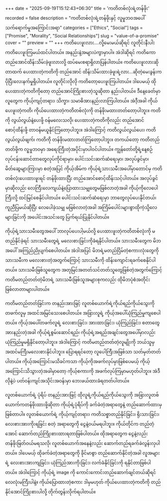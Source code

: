 +++
date = "2025-09-19T15:12:43+06:30"
title = 'ကတိတစ်လုံးရဲ့တန်ဖိုး'
recorded = false
description = "ကတိတစ်လုံးရဲ့တန်ဖိုးနှင့် လူမှုဘဝအပေါ်သက်ရောက်မှုအကြောင်းအရာ"
categories = ["Ethics", "Social"]
tags = ["Promise", "Morality", "Social Relationships"]
slug = "value-of-a-promise"
cover = ""
preview = ""
+++
ကတိပေးဖူးလား….လို့မေးမယ်ဆိုရင် လူတိုင်းနီးပါး ကတိပေးဖူးကြမယ်ထင်ပါတယ်။ အနည်းနဲ့အများပဲကွာမှာပါ။ အဲဒါဆိုရင် ကတိကော တည်အောင်ထိန်းသိမ်းခဲ့ဖူးလားလို့ ထပ်မေးစရာရှိလာပြန်ပါတယ်။ ကတိပေးဖူးလားဆိုတာထက် ပေးထားတဲ့ကတိကို တည်အောင် ထိန်းသိမ်းထားခဲ့ဖူးရဲ့လား…ဆိုတဲ့မေးခွန်းက ပိုပြီးလေးနက်မှုရှိပါတယ်။ လူတိုင်းလိုလို ကတိတော့ပေးဖူးကြပါတယ်။ ဒါပေမယ့် ထိုပေးထားတဲ့ကတိကိုတော့ တည်အောင်ကြိုးစားတဲ့သူဆိုတာ နည်းပါတယ်။ ဒီနေ့ခေတ်မှာ လူတွေက ကိုယ့်ကျင့်တရား၊ သိက္ခာ၊ သမာဓိအားနည်းလာကြပါတယ်။ အဲဒီ့အခါ ကိုယ်ပေးဖူးတဲ့ကတိ၊ ကိုယ်ပေးထားတဲ့ကတိတစ်လုံးကို တန်ဖိုးမထားတတ်တော့ပါဘူး။ ကတိကို လွယ်လွယ်နဲ့ပေးဖို့ ဝန်မလေးသလို၊ ပေးထားတဲ့ကတိကိုလည်း တည်အောင်စောင့်ထိန်းဖို့ တာဝန်မယူနိုင်ကြတော့ပါဘူး။ အဲဒါကြောင့် ကတိလွယ်လွယ်ပေး၊ ကတိလွယ်လွယ်ဖျက်၊ ကတိကို တန်ဖိုးမထားတတ်ကြတော့ပါဘူး။
တကယ်တော့ ကတိတည်တတ်ဖို့က လူ့မှုဘဝမှာ အရေးကြီးတဲ့အပိုင်းမှာပါဝင်ပါတယ်။ ကျွန်တော်တို့ရဲ့နေ့စဉ်လုပ်ငန်းဆောင်တာတွေလုပ်ကိုင်ရာမှာ၊ ပေါင်းသင်းဆက်ဆံရေးမှာ၊ အလုပ်ခွင်မှာ၊ မိတ်ဆွေများကြားမှာ စတဲ့အပြင် ကိုယ့်အိမ်က ကိုယ့်ရဲ့သားသမီးအပေါ်မှာတောင်မှ ကတိတစ်လုံးပေးထားဖူးရင် တန်ဖိုးထားပြီး တည်အောင်စောင့်ထိန်းသင့်ပါတယ်။
အလုပ်ခွင်မှာဆိုလည်း လေကြီးလေကျယ်နဲ့ပြောထားသမျှတွေမဖြစ်လာတဲ့အခါ ကိုယ့်ကိုလေပေါကြီးလို့ ထင်မြင်စေနိုင်ပါတယ်။ ပေါင်းသင်းဆက်ဆံရေးမှာ ဘာတွေလုပ်ပေးနိုင်တယ်၊ ကူညီပြမယ်ဆိုပြီး လေပေါခဲ့သမျှ မဖြစ်လာတဲ့အခါ အကြိမ်ပေါင်းများစွာထိုကဲ့သို့လေများခြင်းကို အပေါင်းအသင်းတွေ ပြက်ရယ်ပြုနိုင်ပါတယ်။

ကိုယ့်ရဲ့သားသမီးတွေအပေါ် ဘာလုပ်ပေးပါ့မယ်လို့ ပေးထားဖူးတဲ့ကတိတစ်လုံးကို မတည်နိုင်ခဲ့ရင် သားသမီးတွေရဲ့ မလေးစားခြင်းကိုခံရနိုင်ပါတယ်။ သားသမီးတွေက မိဘအပေါ် အကြည်ညိုပျက်စေပါတယ်။ အဲဒါအပြင် မိဘရဲ့မတည်ငြိမ်တဲ့စကားလုံးတွေကိုသားသမီးက မလေးစားတဲ့အတွက်ကြောင့် သားသမီးကို ထိန်းကျောင်းရခက်စေနိုင်ပါတယ်။ သားသမီးဖြစ်သူတွေက အတုမြင်အတတ်သင်တတ်သူတွေဖြစ်တဲ့အတွက်ကြောင့် ကတိမတည်တတ်တဲ့မိဘရဲ့ သားသမီးဖြစ်သူအများစုကလည်း ထိုမိဘပုံစံအတိုင်းဖြစ်လာတာများပါတယ်။

ကတိမတည်တတ်ခြင်းက တနည်းအားဖြင့် လူတစ်ယောက်ရဲ့ကိုယ်ရည်ကိုယ်သွေးကို တဖက်လူမှ အထင်အမြင်သေးစေပါတယ်။ အခြားလူရဲ့ ကိုယ့်အပေါ်ယုံကြည်မှုကျစေပါတယ်။ ကိုယ့်အပေါ်တဖက်လူရဲ့ လေးစားခြင်း၊ အားထားခြင်း၊ ယုံကြည်ခြင်း၊ စတာတွေအားနည်းတဲ့အခါ ကိုယ့်ရဲ့စွမ်းဆောင်ရည်၊ ကိုယ့်ရဲ့အရည်အချင်းတွေအပေါ်မှာလည်း ယုံကြည်မှုမရှိနိုင်တော့ပါဘူး။ အဲဒါကြောင့် ကတိမတည်တတ်တဲ့လူမျိုးကို ဘယ်သူမှ အထင်မကြီးမလေးစားနိုင်ပါဘူး။ ပြောရရင်တော့ လူပေါကြီးအဖြစ်သာ သတ်မှတ်တတ်ပါတယ်။ ကိုယ့်အကြောင်းမသိခင်ကသာ ကိုယ့်ကိုအဖက်လုပ်မှာဖြစ်ပေမယ့် ကိုယ့်အကြောင်းသိသွားတဲ့အခါမှာတော့ ကိုယ့်စကားကို အဖက်လုပ်ကြမှာမဟုတ်ပါဘူး။ အဲဒီလိုနဲ့ပဲ ပတ်ဝန်းကျင်အသိုင်းအဝန်းမှာ ဘေးဖယ်ထားခံရတတ်ပါတယ်။

လူတစ်ယောက်ရဲ့ ပုံရိပ် တနည်းအားဖြင့် ထိုလူရဲ့ကိုယ်ရည်ကိုယ်သွေးကို အခြားလူတစ်ယောက်ကတန်ဖိုးထားဖို့ဆိုတာ ကိုယ့်ရဲ့ပုံရိပ်ကို ခက်ခဲတဲ့အရာတွေနဲ့ တည်ဆောက်ထားမှဖြစ်တာပါ။ လူတစ်ယောက်ရဲ့ ကိုယ့်ကျင့်တရား၊ ကတိသစ္စာတည်နိုင်ခြင်း၊ ရိုးသားခြင်း၊ လေးစားအားကိုးရခြင်း စတဲ့ အရာတွေကို ငွေနဲ့ဝယ်မရပါဘူး။ ကိုယ်တိုင်က တည်တံ့အောင် ဆောက်တည်ကြိုးစားထားရတာဖြစ်ပါတယ်။ ထိုအရာတွေက ငွေနဲ့လည်း တန်ဖိုးဖြတ်ဝယ်မရသလို၊ လူတစ်ယောက်အနေနဲ့လည်း ဆောက်တည်ရခက်ခဲလွန်းလှပါတယ်။
ဒါပေမယ့် ထိုခက်ခဲတဲ့အရာတွေကို ခိုင်မာစွာ တည်ဆောက်နိုင်တဲ့အခါ လူအများရဲ့ လေးစားအားကျခြင်း၊ ယုံကြည်အားကိုးခြင်း၊ လက်ခံနိုင်ခြင်းကို ရနိုင်တာဖြစ်ပါတယ်။ အဲဒါကြောင့် ကိုယ့်ရဲ့ image ကို ကောင်းကောင်းတည်ဆောက်ချင်တယ်ဆိုရင် လေလုံးမကြီးပါနဲ့။ ကိုယ်ပြောထားတဲ့စကား ဒါမှမဟုတ် ကိုယ်ပေးထားတဲ့ကတိကို တည်နိုင်အောင်ကြိုးစားပါလို့ တိုက်တွန်းလိုက်ရပါတယ်။ 